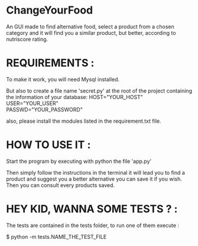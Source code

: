 # ChangeYourFood

An GUI made to find alternative food, select a product from a chosen category and it will find you a similar product, but better, according to nutriscore rating.

# REQUIREMENTS : 

To make it work, you will need Mysql installed. 

But also to create a file name 'secret.py' at the root of the project containing the information of your database:
HOST="YOUR_HOST"  
USER="YOUR_USER"  
PASSWD="YOUR_PASSWORD"  

also, please install the modules listed in the requirement.txt file.

# HOW TO USE IT :

Start the program by executing with python the file 'app.py'

Then simply follow the instructions in the terminal it will lead you to find a product and suggest you a better alternative
you can save it if you wish. Then you can consult every products saved.

# HEY KID, WANNA SOME TESTS ? :

The tests are contained in the tests folder, to run one of them execute : 

$ python -m tests.NAME_THE_TEST_FILE


